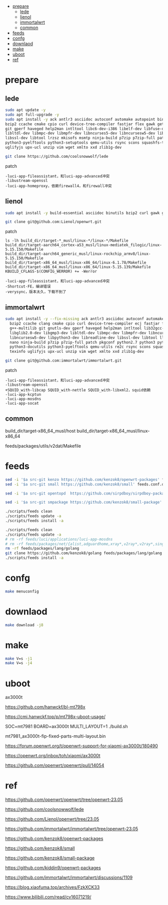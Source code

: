 - [prepare](#prepare)
  - [lede](#lede)
  - [lienol](#lienol)
  - [immortalwrt](#immortalwrt)
  - [common](#common)
- [feeds](#feeds)
- [confg](#confg)
- [downlaod](#downlaod)
- [make](#make)
- [uboot](#uboot)
- [ref](#ref)

# prepare

## lede

``` sh
sudo apt update -y
sudo apt full-upgrade -y
sudo apt install -y ack antlr3 asciidoc autoconf automake autopoint binutils bison build-essential \
bzip2 ccache cmake cpio curl device-tree-compiler fastjar flex gawk gettext gcc-multilib g++-multilib \
git gperf haveged help2man intltool libc6-dev-i386 libelf-dev libfuse-dev libglib2.0-dev libgmp3-dev \
libltdl-dev libmpc-dev libmpfr-dev libncurses5-dev libncursesw5-dev libpython3-dev libreadline-dev \
libssl-dev libtool lrzsz mkisofs msmtp ninja-build p7zip p7zip-full patch pkgconf python2.7 python3 \
python3-pyelftools python3-setuptools qemu-utils rsync scons squashfs-tools subversion swig texinfo \
uglifyjs upx-ucl unzip vim wget xmlto xxd zlib1g-dev
```

``` sh
git clone https://github.com/coolsnowwolf/lede
```

patch

```
-luci-app-fileassistant，和luci-app-advanced冲突
-libustream-openssl
-luci-app-homeproxy，依赖firewall4，和firewall冲突
```

## lienol

``` sh
sudo apt install -y build-essential asciidoc binutils bzip2 curl gawk gettext git libncurses5-dev libz-dev patch python3.10 python2.7 unzip zlib1g-dev lib32gcc-s1 libc6-dev-i386 subversion flex uglifyjs git-core gcc-multilib p7zip p7zip-full msmtp libssl-dev texinfo libglib2.0-dev xmlto qemu-utils upx libelf-dev autoconf automake libtool autopoint device-tree-compiler g++-multilib antlr3 gperf libfuse-dev libgsl-dev python3-pyelftools swig python3-dev
```

``` sh
git clone git@github.com:Lienol/openwrt.git
```

patch

```
ls -lh build_dir/target-*_musl/linux-*/linux-*/Makefile
build_dir/target-aarch64_cortex-a53_musl/linux-mediatek_filogic/linux-5.15.150/Makefile
build_dir/target-aarch64_generic_musl/linux-rockchip_armv8/linux-5.15.150/Makefile
build_dir/target-x86_64_musl/linux-x86_64/linux-6.1.78/Makefile
build_dir/target-x86_64_musl/linux-x86_64/linux-5.15.139/Makefile
KBUILD_CFLAGS-$(CONFIG_WERROR) += -Werror

-luci-app-fileassistant，和luci-app-advanced冲突
-Shortcut-FE，编译错误
-verysync，版本太久，下载不到了
```

## immortalwrt

``` sh
sudo apt install -y --fix-missing ack antlr3 asciidoc autoconf automake autopoint binutils bison build-essential \
  bzip2 ccache clang cmake cpio curl device-tree-compiler ecj fastjar flex gawk gettext gcc-multilib \
  g++-multilib git gnutls-dev gperf haveged help2man intltool lib32gcc-s1 libc6-dev-i386 libelf-dev \
  libglib2.0-dev libgmp3-dev libltdl-dev libmpc-dev libmpfr-dev libncurses5-dev libncursesw5 \
  libncursesw5-dev libpython3-dev libreadline-dev libssl-dev libtool lld llvm lrzsz mkisofs msmtp \
  nano ninja-build p7zip p7zip-full patch pkgconf python2.7 python3 python3-pip python3-ply \
  python3-docutils python3-pyelftools qemu-utils re2c rsync scons squashfs-tools subversion swig \
  texinfo uglifyjs upx-ucl unzip vim wget xmlto xxd zlib1g-dev
```

``` sh
git clone git@github.com:immortalwrt/immortalwrt.git
```

patch

```
-luci-app-fileassistant，和luci-app-advanced冲突
-libustream-openssl
+SQUID_with-libcap SQUID_with-nettle SQUID_with-libxml2，squid依赖
-luci-app-kcptun
-luci-app-mosdns
-luci-app-socat
```

## common

build_dir/target-x86_64_musl/host
build_dir/target-x86_64_musl/linux-x86_64

feeds/packages/utils/v2dat/Makefile

# feeds

``` sh
sed -i '$a src-git kenzo https://github.com/kenzok8/openwrt-packages' feeds.conf.default
sed -i '$a src-git small https://github.com/kenzok8/small' feeds.conf.default

sed -i '$a src-git opentopd  https://github.com/sirpdboy/sirpdboy-package' feeds.conf.default

sed -i '$a src-git smpackage https://github.com/kenzok8/small-package' feeds.conf.default
```

``` sh
./scripts/feeds clean
./scripts/feeds update -a
./scripts/feeds install -a

./scripts/feeds clean
./scripts/feeds update -a
# rm -rf feeds/luci/applications/luci-app-mosdns
# rm -rf feeds/packages/net/{alist,adguardhome,xray*,v2ray*,v2ray*,sing*,smartdns}
rm -rf feeds/packages/lang/golang
git clone https://github.com/kenzok8/golang feeds/packages/lang/golang
./scripts/feeds install -a 
``` 

# confg

``` sh
make menuconfig
```

# downlaod

``` sh
make download -j8
```

# make

``` sh
make V=s -j1
make V=s -j4
```

# uboot

ax3000t

https://github.com/hanwckf/bl-mt798x

https://cmi.hanwckf.top/p/mt798x-uboot-usage/

SOC=mt7981 BOARD=ax3000t MULTI_LAYOUT=1 ./build.sh

mt7981_ax3000t-fip-fixed-parts-multi-layout.bin

https://forum.openwrt.org/t/openwrt-support-for-xiaomi-ax3000t/180490

https://openwrt.org/inbox/toh/xiaomi/ax3000t

https://github.com/openwrt/openwrt/pull/14054

# ref

https://github.com/openwrt/openwrt/tree/openwrt-23.05

https://github.com/coolsnowwolf/lede

https://github.com/Lienol/openwrt/tree/23.05

https://github.com/immortalwrt/immortalwrt/tree/openwrt-23.05

https://github.com/kenzok8/openwrt-packages

https://github.com/kenzok8/small

https://github.com/kenzok8/small-package

https://github.com/kiddin9/openwrt-packages

https://github.com/immortalwrt/immortalwrt/discussions/1109

https://blog.xiaofuma.top/archives/FzkXCK33

https://www.bilibili.com/read/cv16071219/

